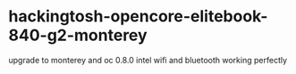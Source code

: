 # hackingtosh-opencore-elitebook-840-g2-monterey
upgrade to monterey and oc 0.8.0
intel wifi and bluetooth working perfectly
